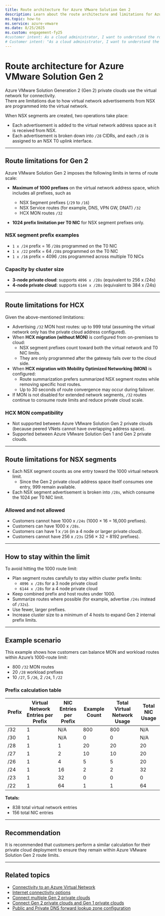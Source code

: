 ```yaml
---
title: Route architecture for Azure VMware Solution Gen 2
description: Learn about the route architecture and limitations for Azure VMware Solution Generation 2 (Gen 2) private clouds, including NSX segments, HCX routes, and prefix scale considerations.
ms.topic: how-to
ms.service: azure-vmware
ms.date: 8/25/2025
ms.custom: engagement-fy25
#customer intent: As a cloud administrator, I want to understand the route architecture and limitations in Azure VMware Solution Gen 2 private clouds so that I can plan my networking and stay within supported limits.
# Customer intent: "As a cloud administrator, I want to understand the route limits and behaviors in Azure VMware Solution Gen 2 private clouds so that I can design and operate my environment within Azure-supported networking scale."
---
```


# Route architecture for Azure VMware Solution Gen 2  

Azure VMware Solution Generation 2 (Gen 2) private clouds use the virtual network for connectivity.  
There are limitations due to how virtual network advertisements from NSX are programmed into the virtual network.  

When NSX segments are created, two operations take place:  
- Each advertisement is added to the virtual network address space as it is received from NSX.  
- Each advertisement is broken down into `/28` CIDRs, and each `/28` is assigned to an NSX T0 uplink interface.  

---

## Route limitations for Gen 2  

Azure VMware Solution Gen 2 imposes the following limits in terms of route scale:  

- **Maximum of 1000 prefixes** on the virtual network address space, which includes all prefixes, such as 
  - NSX Segment prefixes (`/29` to `/16`)  
  - NSX Service routes (for example, DNS, VPN GW, DNAT) `/32`  
  - HCX MON routes `/32`  

- **1024 prefix limitation per T0 NIC** for NSX segment prefixes only.  

### NSX segment prefix examples  

- `1 x /24` prefix = 16 `/28`s programmed on the T0 NIC  
- `1 x /22` prefix = 64 `/28`s programmed on the T0 NIC  
- `1 x /16` prefix = 4096 `/28`s programmed across multiple T0 NICs  

### Capacity by cluster size  

- **3-node private cloud**: supports `4096 x /28s` (equivalent to 256 x /24s)  
- **4-node private cloud**: supports `6144 x /28s` (equivalent to 384 x /24s)  

---

## Route limitations for HCX  

Given the above-mentioned limitations:  

- Advertising `/32` MON host routes: up to 999 total (assuming the virtual network only has the private cloud address configured).  
- When **HCX migration (without MON)** is configured from on-premises to cloud:  
  - NSX segment prefixes count toward both the virtual network and T0 NIC limits.  
  - They are only programmed after the gateway fails over to the cloud side.  
- When **HCX migration with Mobility Optimized Networking (MON)** is configured:  
  - Route summarization prefers summarized NSX segment routes while removing specific host routes.  
  - Up to 30 seconds of route convergence may occur during failover.  
- If MON is not disabled for extended network segments, `/32` routes continue to consume route limits and reduce private cloud scale.  

### HCX MON compatibility  

- Not supported between Azure VMware Solution Gen 2 private clouds (because peered VNets cannot have overlapping address space).  
- Supported between Azure VMware Solution Gen 1 and Gen 2 private clouds.  

---

## Route limitations for NSX segments  

- Each NSX segment counts as one entry toward the 1000 virtual network limit.  
  - Since the Gen 2 private cloud address space itself consumes one entry, 999 remain available.  
- Each NSX segment advertisement is broken into `/28s`, which consume the 1024 per T0 NIC limit.  

### Allowed and not allowed  

- Customers cannot have 1000 x `/24s` (1000 × 16 = 16,000 prefixes).  
- Customers can have 1000 x `/28s`.  
- Customers can have 1 x `/16` (in a 4 node or larger private cloud).  
- Customers cannot have 256 x `/23s` (256 × 32 = 8192 prefixes).  

---

## How to stay within the limit  

To avoid hitting the 1000 route limit:  

- Plan segment routes carefully to stay within cluster prefix limits:  
  - `4096 x /28s` for a 3 node private cloud  
  - `6144 x /28s` for a 4 node private cloud  
- Keep combined prefix and host routes under 1000.  
- Summarize routes where possible (for example, advertise `/24s` instead of `/32s`).  
- Use fewer, larger prefixes.  
- Increase cluster size to a minimum of 4 hosts to expand Gen 2 internal prefix limits.  

---

## Example scenario  

This example shows how customers can balance MON and workload routes within Azure’s 1000-route limit:  

- 800 `/32` MON routes  
- 20 `/28` workload prefixes  
- 10 `/27`, 5 `/26`, 2 `/24`, 1 `/22`  

### Prefix calculation table  

| Prefix | Virtual Network Entries per Prefix | NIC Entries per Prefix | Example Count | Total Virtual Network Usage | Total NIC Usage |
|--------|-------------------------------------|-------------------------|---------------|-----------------------------|-----------------|
| /32    | 1                                   | N/A                     | 800           | 800                         | N/A             |
| /30    | 1                                   | N/A                     | 0             | 0                           | N/A             |
| /28    | 1                                   | 1                       | 20            | 20                          | 20              |
| /27    | 1                                   | 2                       | 10            | 10                          | 20              |
| /26    | 1                                   | 4                       | 5             | 5                           | 20              |
| /24    | 1                                   | 16                      | 2             | 2                           | 32              |
| /23    | 1                                   | 32                      | 0             | 0                           | 0               |
| /22    | 1                                   | 64                      | 1             | 1                           | 64              |

**Totals:**  
- 838 total virtual network entries  
- 156 total NIC entries  

---

## Recommendation  

It is recommended that customers perform a similar calculation for their private cloud deployment to ensure they remain within Azure VMware Solution Gen 2 route limits.  

---

## Related topics  

- [Connectivity to an Azure Virtual Network](native-network-connectivity.md)  
- [Internet connectivity options](native-internet-connectivity-design-considerations.md)  
- [Connect multiple Gen 2 private clouds](native-connect-multiple-private-clouds.md)  
- [Connect Gen 2 private clouds and Gen 1 private clouds](native-connect-private-cloud-previous-edition.md)  
- [Public and Private DNS forward lookup zone configuration](native-dns-forward-lookup-zone.md)  
